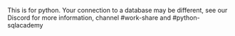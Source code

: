 This is for python. Your connection to a database may be different, see our Discord for more information, channel #work-share and #python-sqlacademy
